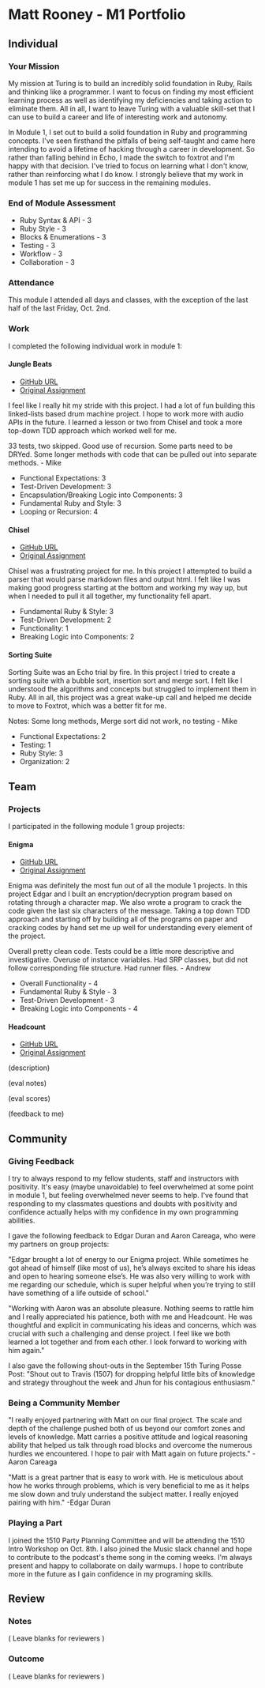 # Matt Rooney - M1 Portfolio

## Individual

### Your Mission

My mission at Turing is to build an incredibly solid foundation in Ruby, Rails and thinking like a programmer. I want to focus on finding my most efficient learning process as well as identifying my deficiencies and taking action to eliminate them. All in all, I want to leave Turing with a valuable skill-set that I can use to build a career and life of interesting work and autonomy.

In Module 1, I set out to build a solid foundation in Ruby and programming concepts. I've seen firsthand the pitfalls of being self-taught and came here intending to avoid a lifetime of hacking through a career in development. So rather than falling behind in Echo, I made the switch to foxtrot and I'm happy with that decision. I've tried to focus on learning what I don't know, rather than reinforcing what I do know. I strongly believe that my work in module 1 has set me up for success in the remaining modules.

### End of Module Assessment

* Ruby Syntax & API - 3
* Ruby Style - 3
* Blocks & Enumerations - 3
* Testing - 3
* Workflow - 3
* Collaboration - 3

### Attendance

This module I attended all days and classes, with the exception of the last half of the last Friday, Oct. 2nd.

### Work

I completed the following individual work in module 1:

#### Jungle Beats

* [GitHub URL](https://github.com/MattRooney/Jungle-Beats)
* [Original Assignment](https://github.com/turingschool/curriculum/blob/master/source/projects/jungle_beat.markdown)

I feel like I really hit my stride with this project. I had a lot of fun building this linked-lists based drum machine project. I hope to work more with audio APIs in the future. I learned a lesson or two from Chisel and took a more top-down TDD approach which worked well for me.

33 tests, two skipped. Good use of recursion. Some parts need to be DRYed. Some longer methods with code that can be pulled out into separate methods. - Mike

* Functional Expectations: 3
* Test-Driven Development: 3
* Encapsulation/Breaking Logic into Components: 3
* Fundamental Ruby and Style: 3
* Looping or Recursion: 4

#### Chisel

* [GitHub URL](https://github.com/MattRooney/ChiselProject)
* [Original Assignment](https://github.com/turingschool/curriculum/blob/master/source/projects/chisel.markdown)

Chisel was a frustrating project for me. In this project I attempted to build a parser that would parse markdown files and output html. I felt like I was making good progress starting at the bottom and working my way up, but when I needed to pull it all together, my functionality fell apart.

* Fundamental Ruby & Style: 3
* Test-Driven Development: 2
* Functionality: 1
* Breaking Logic into Components: 2

#### Sorting Suite

Sorting Suite was an Echo trial by fire. In this project I tried to create a sorting suite with a bubble sort, insertion sort and merge sort. I felt like I understood the algorithms and concepts but struggled to implement them in Ruby. All in all, this project was a great wake-up call and helped me decide to move to Foxtrot, which was a better fit for me.

Notes: Some long methods, Merge sort did not work, no testing - Mike

* Functional Expectations: 2
* Testing: 1
* Ruby Style: 3
* Organization: 2


## Team

### Projects

I participated in the following module 1 group projects:

#### Enigma

* [GitHub URL](https://github.com/edgarduran/enigma)
* [Original Assignment](https://github.com/turingschool/curriculum/blob/master/source/projects/enigma.markdown)

Enigma was definitely the most fun out of all the module 1 projects. In this project Edgar and I built an encryption/decryption program based on rotating through a character map. We also wrote a program to crack the code given the last six characters of the message. Taking a top down TDD approach and starting off by building all of the programs on paper and cracking codes by hand set me up well for understanding every element of the project.

Overall pretty clean code. Tests could be a little more descriptive and investigative. Overuse of instance variables. Had SRP classes, but did not follow corresponding file structure. Had runner files. - Andrew

* Overall Functionality - 4
* Fundamental Ruby & Style - 3
* Test-Driven Development - 3
* Breaking Logic into Components - 4

#### Headcount

* [GitHub URL](https://github.com/acareaga/headcount)
* [Original Assignment](https://github.com/turingschool/curriculum/blob/master/source/projects/headcount.markdown)

(description)

(eval notes)

(eval scores)

(feedback to me)

## Community

### Giving Feedback

I try to always respond to my fellow students, staff and instructors with positivity. It's easy (maybe unavoidable) to feel overwhelmed at some point in module 1, but feeling overwhelmed never seems to help. I've found that responding to my classmates questions and doubts with positivity and confidence actually helps with my confidence in my own programming abilities.

I gave the following feedback to Edgar Duran and Aaron Careaga, who were my partners on group projects:

"Edgar brought a lot of energy to our Enigma project. While sometimes he got ahead of himself (like most of us), he’s always excited to share his ideas and open to hearing someone else’s. He was also very willing to work with me regarding our schedule, which is super helpful when you’re trying to still have something of a life outside of school."

"Working with Aaron was an absolute pleasure. Nothing seems to rattle him and I really appreciated his patience, both with me and Headcount. He was thoughtful and explicit in communicating his ideas and concerns, which was crucial with such a challenging and dense project. I feel like we both learned a lot together and from each other. I look forward to working with him again."

I also gave the following shout-outs in the September 15th Turing Posse Post: "Shout out to Travis (1507) for dropping helpful little bits of knowledge and strategy throughout the week and Jhun for his contagious enthusiasm."

### Being a Community Member

"I really enjoyed partnering with Matt on our final project. The scale and depth of the challenge pushed both of us beyond our comfort zones and levels of knowledge. Matt carries a positive attitude and logical reasoning ability that helped us talk through road blocks and overcome the numerous hurdles we encountered. I hope to pair with Matt again on future projects."
-Aaron Careaga

"Matt is a great partner that is easy to work with. He is meticulous about how he works through problems, which is very beneficial to me as it helps me slow down and truly understand the subject matter. I really enjoyed pairing with him."
-Edgar Duran

### Playing a Part

I joined the 1510 Party Planning Committee and will be attending the 1510 Intro Workshop on Oct. 8th. I also joined the Music slack channel and hope to contribute to the podcast's theme song in the coming weeks. I'm always present and happy to collaborate on daily warmups. I hope to contribute more in the future as I gain confidence in my programing skills.

## Review

### Notes

( Leave blanks for reviewers )

### Outcome

( Leave blanks for reviewers )
